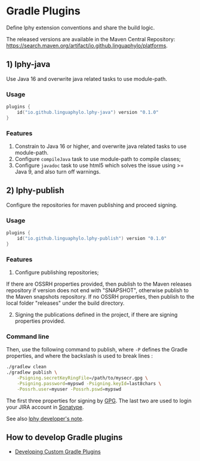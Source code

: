 # Gradle Plugins

Define lphy extension conventions and share the build logic.

The released versions are available in the Maven Central Repository:
https://search.maven.org/artifact/io.github.linguaphylo/platforms.

## 1) lphy-java

Use Java 16 and overwrite java related tasks to use module-path.

### Usage

```kotlin
plugins {
    id("io.github.linguaphylo.lphy-java") version "0.1.0"
}
```

### Features

1. Constrain to Java 16 or higher, and overwrite java related tasks to use module-path.
2. Configure `compileJava` task to use module-path to compile classes;
3. Configure `javadoc` task to use html5 which solves the issue using >= Java 9, and also turn off warnings.


## 2) lphy-publish

Configure the repositories for maven publishing and proceed signing.

### Usage

```kotlin
plugins {
    id("io.github.linguaphylo.lphy-publish") version "0.1.0"
}
```

### Features

1. Configure publishing repositories;

If there are OSSRH properties provided, then publish to the Maven releases repository
if version does not end with "SNAPSHOT",
otherwise publish to the Maven snapshots repository. 
If no OSSRH properties, then publish to the local folder "releases" under the build directory.

2. Signing the publications defined in the project, if there are signing properties provided.

### Command line

Then, use the following command to publish, where `-P` defines the Gradle properties,
and where the backslash is used to break lines :

```bash
./gradlew clean
./gradlew publish \
    -Psigning.secretKeyRingFile=/path/to/mysecr.gpg \
    -Psigning.password=mypswd -Psigning.keyId=last8chars \
    -Possrh.user=myuser -Possrh.pswd=mypswd
```

The first three properties for signing by [GPG](https://central.sonatype.org/publish/requirements/gpg/).
The last two are used to login your JIRA account in
[Sonatype](https://central.sonatype.org/publish/publish-guide/).

See also [lphy developer's note](https://github.com/LinguaPhylo/linguaPhylo/blob/master/DEV_NOTE.md).

## How to develop Gradle plugins 

- [Developing Custom Gradle Plugins](https://docs.gradle.org/current/userguide/custom_plugins.html)
